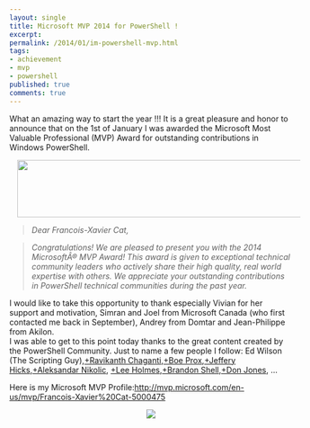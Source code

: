 ```yaml
---
layout: single
title: Microsoft MVP 2014 for PowerShell !
excerpt: 
permalink: /2014/01/im-powershell-mvp.html
tags: 
- achievement
- mvp
- powershell
published: true
comments: true
---
```


 
 What an amazing way to start the year !!! It is a great pleasure and honor to announce that on the 1st of January I was awarded the Microsoft Most Valuable Professional (MVP) Award for outstanding contributions in Windows PowerShell.

<div class="separator" style="clear: both; text-align: center;"><a href="http://2.bp.blogspot.com/-PLRetV73C4g/Usn_uskoZiI/AAAAAAABiRk/PyIa_XqXGLY/s1600/2014-01-05+7-54-20+PM.png" imageanchor="1" style="margin-left: 1em; margin-right: 1em;"><img border="0" height="102" src="http://2.bp.blogspot.com/-PLRetV73C4g/Usn_uskoZiI/AAAAAAABiRk/PyIa_XqXGLY/s1600/2014-01-05+7-54-20+PM.png" width="640" /></a></div><blockquote class="tr_bq"><i>Dear Francois-Xavier Cat,</i></blockquote><blockquote class="tr_bq"><i>Congratulations! We are pleased to present you with the 2014 MicrosoftÂ® MVP Award! This award is given to exceptional technical community leaders who actively share their high quality, real world expertise with others. We appreciate your outstanding contributions in PowerShell technical communities during the past year.</i></blockquote>I would like to take this opportunity to thank especially Vivian for her support and motivation, Simran and Joel from Microsoft Canada (who first contacted me back in September), Andrey from Domtar and Jean-Philippe from Akilon.

<div class="separator" style="clear: both; text-align: center;"></div>I was able to get to this point today thanks to the great content created by the PowerShell Community.
Just to name a few people I follow: Ed Wilson (The Scripting Guy),<a class="g-profile" href="https://plus.google.com/110564367450021986559" target="_blank">+Ravikanth Chaganti</a>,<a class="g-profile" href="https://plus.google.com/100797865397105871021" target="_blank">+Boe Prox</a>,<a class="g-profile" href="https://plus.google.com/109354722869529171746" target="_blank">+Jeffery Hicks</a>,<a class="g-profile" href="https://plus.google.com/113697802432095788357" target="_blank">+Aleksandar Nikolic</a>, <a class="g-profile" href="https://plus.google.com/114043714252321352684" target="_blank">+Lee Holmes</a>,<a class="g-profile" href="https://plus.google.com/117890460212437530105" target="_blank">+Brandon Shell</a>,<a class="g-profile" href="https://plus.google.com/110561082583864292900" target="_blank">+Don Jones</a>, ...

Here is my Microsoft MVP Profile:<a href="http://mvp.microsoft.com/en-us/mvp/Francois-Xavier%20Cat-5000475">http://mvp.microsoft.com/en-us/mvp/Francois-Xavier%20Cat-5000475</a>

<div class="separator" style="clear: both; text-align: center;"></div><div class="separator" style="clear: both; text-align: center;"><a href="{{ site.url }}/images/2014/20140105_Microsoft_MVP_2014_for_PowerShell_!/MVP_Horizontal_BlueOnly__1743049738__-182x74.png" imageanchor="1" style="margin-left: 1em; margin-right: 1em;"><img border="0" src="{{ site.url }}/images/2014/20140105_Microsoft_MVP_2014_for_PowerShell_!/MVP_Horizontal_BlueOnly__1743049738__-182x74.png" /></a></div>

